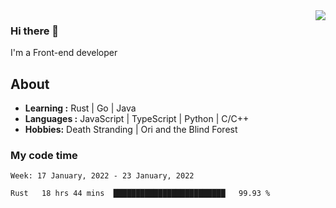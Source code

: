 <img align='right' src="https://github-readme-stats.vercel.app/api?username=strugglebak&show_icons=true">

### Hi there 👋

I'm a Front-end developer

## About

-  **Learning :** Rust | Go | Java
-  **Languages :** JavaScript | TypeScript | Python | C/C++
-  **Hobbies:** Death Stranding | Ori and the Blind Forest

### My code time

<!--START_SECTION:waka-->
```text
Week: 17 January, 2022 - 23 January, 2022

Rust   18 hrs 44 mins  █████████████████████████   99.93 % 
```
<!--END_SECTION:waka-->
